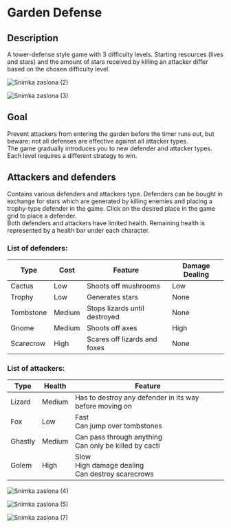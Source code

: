 # Garden Defense
## Description
A tower-defense style game with 3 difficulty levels. Starting resources (lives and stars) and the amount of stars received by killing an attacker differ based on the chosen difficulty level.

![Snimka zaslona (2)](https://user-images.githubusercontent.com/35565194/170889242-9e7a1657-fd01-4b82-a4d1-cdb653e1b5fd.png)

![Snimka zaslona (3)](https://user-images.githubusercontent.com/35565194/170889249-29b9c1c5-21c5-4677-a777-ef6f908d5a53.png)

## Goal
Prevent attackers from entering the garden before the timer runs out, but beware: not all defenses are effective against all attacker types. <br> 
The game gradually introduces you to new defender and attacker types. Each level requires a different strategy to win. 

## Attackers and defenders
Contains various defenders and attackers type. Defenders can be bought in exchange for stars which are generated by killing enemies and placing a trophy-type defender in the game. Click on the desired place in the game grid to place a defender. <br>
Both defenders and attackers have limited health. Remaining health is represented by a health bar under each character. <br>
### List of defenders: 
Type | Cost | Feature | Damage Dealing
------------ | ------------- | ------------- | -------------
Cactus | Low | Shoots off mushrooms | Low
Trophy | Low | Generates stars | None
Tombstone | Medium | Stops lizards until destroyed | None
Gnome | Medium | Shoots off axes | High
Scarecrow | High | Scares off lizards and foxes | None

### List of attackers: 
Type | Health | Feature 
------------ | ------------- | -------------
Lizard | Medium | Has to destroy any defender in its way before moving on
Fox | Low | Fast <br> Can jump over tombstones
Ghastly | Medium | Can pass through anything <br> Can only be killed by cacti
Golem | High | Slow <br> High damage dealing <br> Can destroy scarecrows

![Snimka zaslona (4)](https://user-images.githubusercontent.com/35565194/170889264-852f21fd-67b7-49d2-bf90-d11bdbd5f2ad.png)

![Snimka zaslona (5)](https://user-images.githubusercontent.com/35565194/170889274-76fbaddd-368d-4961-b101-21f2955b5285.png)

![Snimka zaslona (7)](https://user-images.githubusercontent.com/35565194/170889279-35b91a14-4095-4d73-949b-1e89f84340f0.png)
